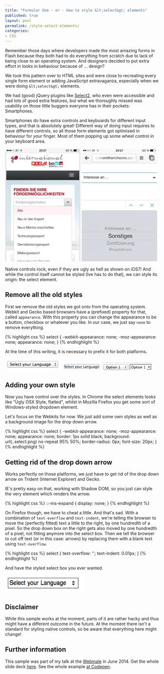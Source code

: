 ```yaml
---
title: "Formular One - or - How to style &lt;select&gt; elements"
published: true
layout: post
permalink: /style-select-elements/
categories:
- CSS
---
```


Remember those days where developers made the most amazing forms in Flash because they both had to do everything from scratch due to lack of being close to an operating system. And designers decided to put extra effort in looks in behaviour because of ... design?

We took this pattern over to HTML sites and were close to recreating every single form element or adding JavaScript extravaganza, especially when we were doing `&lt;select&gt;` elements.

We had (good) jQuery plugins like [Select2](http://ivaynberg.github.io/select2/), who even were accessible and had lots of good extra features, but what we thoroughly missed was usability on those little buggers everyone has in their pockets: Smartphones.

Smartphones do have extra controls and keyboards for different input types, and that is absolutely great! Different way of doing input requires to have different controls, so all those form elements got optimised in behaviour for *your* finger. Most of them popping up some wheel control in your keyboard area.
 
<img width="49%" src="/wp-content/uploads/2014/pasted-image-1184.jpg" alt="old style dropdowns are not that handy on smartphones">
<img width="49%" src="/wp-content/uploads/2014/pasted-image-1180.jpg" alt="better: a native control">

Native controls rock, even if they are ugly as hell as shown on iOS7! And while the control itself cannot be styled (Ive has to do that), we can style its origin: the select element.

## Remove all the old styles

First we remove the old styles we got onto from the operating system. Webkit and Gecko based browsers have a (prefixed) property for that, called `appearance`. With this property you can change the appearance to be a button, checkbox or whatever you like. In our case, we just say `none` to remove everything.

{% highlight css %}
select {
  -webkit-appearance: none;
     -moz-appearance: none;
          appearance: none;
}
{% endhighlight %}

At the time of this writing, it is necessary to prefix it for both platforms.

![The native select box in OSX](/wp-content/uploads/2014/select-1.png)
![Without "appearance"](/wp-content/uploads/2014/select-2.png)
![And in Mozilla Firefox, with appearance, and without](/wp-content/uploads/2014/select-5.png)

## Adding your own style

Now you have control over the styles. In Chrome the select elements looks like "Ugly OSX Style, flatted", whilst in Mozilla Firefox you get some sort of Windows-styled dropdown element.

Let's focus on the Webkits for now. We just add some own styles as well as a background image for the drop down arrow.

{% highlight css %}
select {
  -webkit-appearance: none;
     -moz-appearance: none;
          appearance: none;
  border: 1px solid black;
  background: url(..select.png) no-repeat 95% 50%;
  border-radius: 0px;
  font-size: 20px;
}
{% endhighlight %}

## Getting rid of the drop down arrow

Works perfectly on those platforms, we just have to get rid of the drop down arrow on Trident (Internet Explorer) and Gecko.

IE's pretty easy on that, working with Shadow DOM, so you just can style the very element which renders the arrow.

{% highlight css %}
::-ms-expand {
  display: none;
}
{% endhighlight %}

On Firefox though, we have to cheat a little. And that's sad. With a combination of `text-overflow` and `text-indent`, we're telling the browser to move the (perfectly fitted) text a little to the right, by one hundredth of a pixel. So the drop down box on the right gets also moved by one hundredth of a pixel, not fitting anymore into the select box. Then we tell the browser to cut off text (or in this case: arrows) by replacing them with a blank text using `text-overflow`.

{% highlight css %}
select {
  text-overflow: '';
  text-indent: 0.01px;
}
{% endhighlight %}

And have the styled select box you ever wanted.

![I'm not a designer](/wp-content/uploads/2014/select-4.png)

## Disclaimer

While this sample works at the moment, parts of it are rather hacky and thus might have a different outcome in the future. At the moment there isn't a standard for styling native controls, so be aware that everything here might change! 

## Further information

This sample was part of my talk at the [Webinale](http://www.webinale.de) in June 2014. Get the whole slide deck [here](https://speakerdeck.com/ddprrt/keeping-the-web-native). See the whole example [at Codepen](http://codepen.io/ddprrt/pen/leLab).
